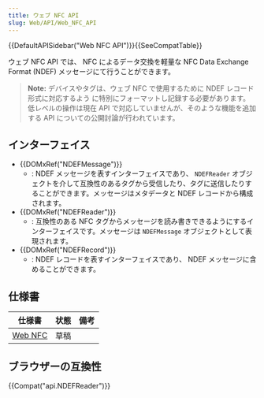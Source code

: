 ```yaml
---
title: ウェブ NFC API
slug: Web/API/Web_NFC_API
---
```


{{DefaultAPISidebar("Web NFC API")}}{{SeeCompatTable}}

ウェブ NFC API では、 NFC によるデータ交換を軽量な NFC Data Exchange Format (NDEF) メッセージにて行うことができます。

> **Note:** デバイスやタグは、ウェブ NFC で使用するために NDEF レコード形式に対応するよう に特別にフォーマットし記録する必要があります。低レベルの操作は現在 API で対応していませんが、そのような機能を追加する API についての公開討論が行われています。

## インターフェイス

- {{DOMxRef("NDEFMessage")}}
  - : NDEF メッセージを表すインターフェイスであり、 `NDEFReader` オブジェクトを介して互換性のあるタグから受信したり、タグに送信したりすることができます。メッセージはメタデータと NDEF レコードから構成されます。
- {{DOMxRef("NDEFReader")}}
  - : 互換性のある NFC タグからメッセージを読み書きできるようにするインターフェイスです。メッセージは `NDEFMessage` オブジェクトとして表現されます。
- {{DOMxRef("NDEFRecord")}}
  - : NDEF レコードを表すインターフェイスであり、 NDEF メッセージに含めることができます。

## 仕様書

| 仕様書                             | 状態 | 備考 |
| ----------------------------------------- | ------ | ------- |
| [Web NFC](https://w3c.github.io/web-nfc/) | 草稿  |         |

## ブラウザーの互換性

{{Compat("api.NDEFReader")}}

